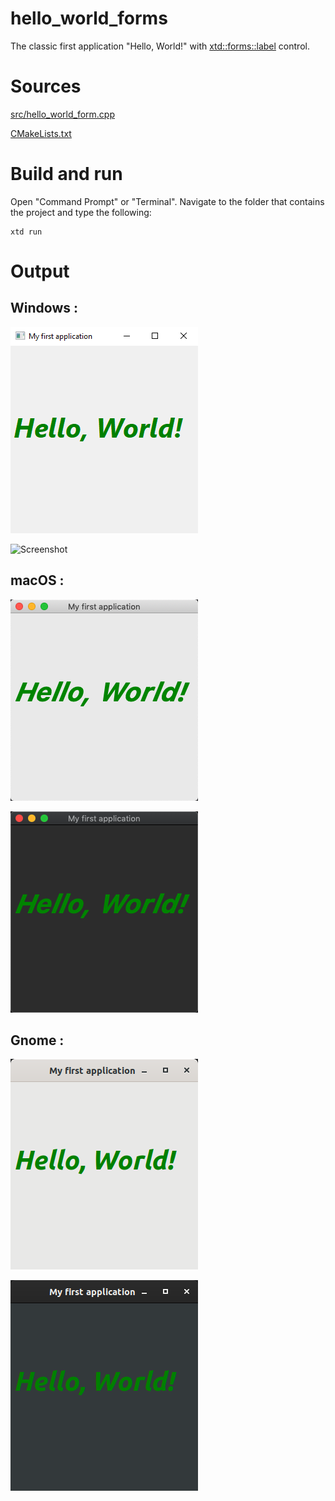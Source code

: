 # hello_world_forms

The classic first application "Hello, World!" with  [xtd::forms::label](../../../src/xtd_forms/include/xtd/forms/label.hpp) control.

# Sources

[src/hello_world_form.cpp](src/hello_world_forms.cpp)

[CMakeLists.txt](CMakeLists.txt)

# Build and run

Open "Command Prompt" or "Terminal". Navigate to the folder that contains the project and type the following:

```shell
xtd run
```

# Output

## Windows :

![Screenshot](../../../docs/pictures/examples/hello_world_form_w.png)

![Screenshot](../../../docs/pictures/examples/hello_world_form_wd.png)

## macOS :

![Screenshot](../../../docs/pictures/examples/hello_world_form_m.png)

![Screenshot](../../../docs/pictures/examples/hello_world_form_md.png)

## Gnome :

![Screenshot](../../../docs/pictures/examples/hello_world_form_g.png)

![Screenshot](../../../docs/pictures/examples/hello_world_form_gd.png)
